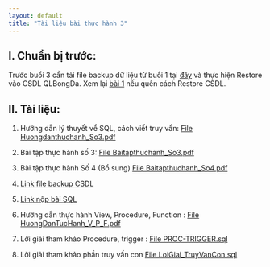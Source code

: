 ```yaml
---
layout: default
title: "Tài liệu bài thực hành 3"
---
```


## I. Chuẩn bị trước:

Trước buổi 3 cần tải file backup dữ liệu từ buổi 1 tại [đây](/assets/course-materials/BaiThucHanh_2019/Buoi2_ThaoTacCSDL/QLBongDa.bak) và thực hiện Restore vào CSDL QLBongDa. Xem lại [bài 1](/bai1) nếu quên cách Restore CSDL.

## II. Tài liệu:
    
1. Hướng dẫn lý thuyết về SQL, cách viết truy vấn:
    [File Huongdanthuchanh_So3.pdf](/assets/course-materials/BaiThucHanh_2019/Buoi3_4_ThaoTacCSDL_Nangcao/Huongdanthuchanh_So3.pdf)

2. Bài tập thực hành số 3:
    [File Baitapthuchanh_So3.pdf](/assets/course-materials/BaiThucHanh_2019/Buoi3_4_ThaoTacCSDL_Nangcao/Baitapthuchanh_So3.pdf)
    
3. Bài tập thực hành Số 4 (Bổ sung)
     [File Baitapthuchanh_So4.pdf](/assets/course-materials/BaiThucHanh_2019/Buoi3_4_ThaoTacCSDL_Nangcao/Baitapthuchanh_So4.pdf)
     
4. [Link file backup CSDL](https://bit.ly/2TUZPZq)

5. [Link nộp bài SQL](https://bit.ly/35Yh41e)

6. Hướng dẫn thực hành View, Procedure, Function : [File HuongDanTucHanh_V_P_F.pdf](/assets/course-materials/BaiThucHanh_2019/Buoi6_CacKyThuaBaoMatVaAnToanDuLieu/HuongDanTucHanh_V_P_F.pdf)

7. Lời giải tham khảo Procedure, trigger : [File PROC-TRIGGER.sql](/assets/course-materials/BaiThucHanh_2019/Buoi3_4_ThaoTacCSDL_Nangcao/PROC-TRIGGER.sql)
8. Lời giải tham khảo phần truy vấn con
   [File LoiGiai_TruyVanCon.sql](/assets/course-materials/BaiThucHanh_2019/Buoi3_4_ThaoTacCSDL_Nangcao/LoiGiai_TruyVanCon.sql)
